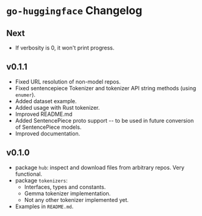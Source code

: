 # `go-huggingface` Changelog

## Next

* If verbosity is 0, it won't print progress.

## v0.1.1

* Fixed URL resolution of non-model repos.
* Fixed sentencepiece Tokenizer and tokenizer API string methods (using `enumer`).
* Added dataset example. 
* Added usage with Rust tokenizer.
* Improved README.md
* Added SentencePiece proto support -- to be used in future conversion of SentencePiece models.
* Improved documentation.

## v0.1.0

* package `hub`: inspect and download files from arbitrary repos. Very functional.
* package `tokenizers`:
	* Interfaces, types and constants.
	* Gemma tokenizer implementation.
	* Not any other tokenizer implemented yet.
* Examples in `README.md`.